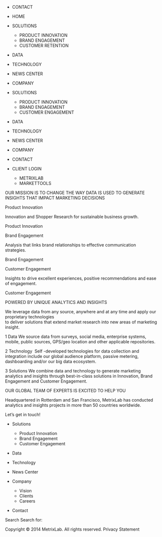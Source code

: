 *   CONTACT
*   HOME
*   SOLUTIONS
    *   PRODUCT INNOVATION
    *   BRAND ENGAGEMENT
    *   CUSTOMER RETENTION
*   DATA
*   TECHNOLOGY
*   NEWS CENTER
*   COMPANY

*   SOLUTIONS
    *   PRODUCT INNOVATION
    *   BRAND ENGAGEMENT
    *   CUSTOMER ENGAGEMENT
*   DATA
*   TECHNOLOGY
*   NEWS CENTER
*   COMPANY
*   CONTACT
*   CLIENT LOGIN
    *   METRIXLAB
    *   MARKETTOOLS

OUR MISSION IS TO CHANGE THE WAY DATA IS USED TO GENERATE INSIGHTS THAT IMPACT MARKETING DECISIONS

Product Innovation

Innovation and Shopper Research for sustainable business growth.

Product Innovation

Brand Engagement

Analysis that links brand relationships to effective communication strategies.

Brand Engagement

Customer Engagement

Insights to drive excellent experiences, positive recommendations and ease of engagement.

Customer Engagement

POWERED BY UNIQUE ANALYTICS AND INSIGHTS

We leverage data from any source, anywhere and at any time and apply our proprietary technologies  
to deliver solutions that extend market research into new areas of marketing insight.

1 Data We source data from surveys, social media, enterprise systems, mobile, public sources, GPS/geo location and other applicable repositories.

2 Technology  Self -developed technologies for data collection and integration include our global audience platform, passive metering, dashboarding and/or our big data ecosystem.

3 Solutions We combine data and technology to generate marketing analytics and insights through best-in-class solutions in Innovation, Brand Engagement and Customer Engagement.

OUR GLOBAL TEAM OF EXPERTS IS EXCITED TO HELP YOU

Headquartered in Rotterdam and San Francisco, MetrixLab has conducted analytics and insights projects in more than 50 countries worldwide.

Let’s get in touch!

*   Solutions
    *   Product Innovation
    *   Brand Engagement
    *   Customer Engagement

*   Data
*   Technology
*   News Center

*   Company
    *   Vision
    *   Clients
    *   Careers

*   Contact

Search Search for:

Copyright © 2014 MetrixLab. All rights reserved. Privacy Statement